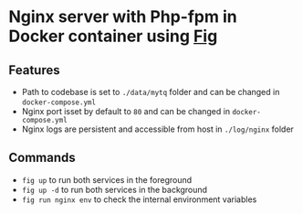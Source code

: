 Nginx server with Php-fpm in Docker container using [Fig](http://www.fig.sh)
=====================================================

## Features
 * Path to codebase is set to `./data/mytq` folder and can be changed in `docker-compose.yml`
 * Nginx port isset by default to `80` and can be changed in `docker-compose.yml`
 * Nginx logs are persistent and accessible from host in `./log/nginx` folder

## Commands
 * `fig up` to run both services in the foreground
 * `fig up -d` to run both services in the background
 * `fig run nginx env` to check the internal environment variables